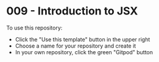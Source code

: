 # 009 - Introduction to JSX

To use this repository:
- Click the "Use this template" button in the upper right
- Choose a name for your repository and create it
- In your own repository, click the green "Gitpod" button
